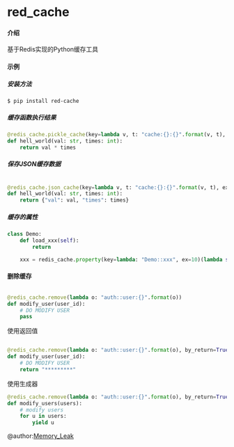# red_cache

#### 介绍
基于Redis实现的Python缓存工具
#### 示例
##### 安装方法
```shell
$ pip install red-cache
```

##### 缓存函数执行结果

```python
@redis_cache.pickle_cache(key=lambda v, t: "cache:{}:{}".format(v, t), ex=180)
def hell_world(val: str, times: int):
    return val * times
```
##### 保存JSON缓存数据

```python

@redis_cache.json_cache(key=lambda v, t: "cache:{}:{}".format(v, t), ex=180)
def hell_world(val: str, times: int):
    return {"val": val, "times": times}

```

##### 缓存的属性

```python
class Demo:
    def load_xxx(self):
        return

    xxx = redis_cache.property(key=lambda: "Demo::xxx", ex=10)(lambda self: self.load_xxx())

```
#### 删除缓存

```python

@redis_cache.remove(lambda o: "auth::user:{}".format(o))
def modify_user(user_id):
    # DO MODIFY USER
    pass

```
使用返回值

```python

@redis_cache.remove(lambda o: "auth::user:{}".format(o), by_return=True)
def modify_user(user_id):
    # DO MODIFY USER
    return "*********"
```
使用生成器

```python
@redis_cache.remove(lambda o: "auth::user:{}".format(o), by_return=True)
def modify_users(users):
    # modify users
    for u in users:
        yield u

```



@author:[Memory_Leak](https://github.com/irealing/red_cache)